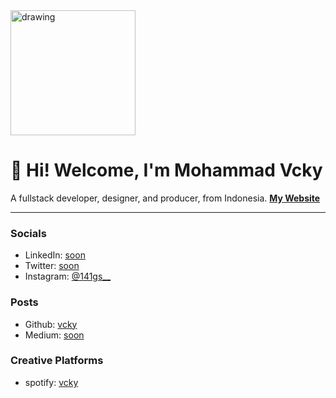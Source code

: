 <img src="https://raflymaulana.me/images/logo.png" alt="drawing" width="200"/>

# 👋 Hi! Welcome, I'm Mohammad Vcky
A fullstack developer, designer, and producer, from Indonesia.
[**My Website**](https://vckyex.netlify.app)


---


### Socials
- LinkedIn: [soon](http://linkedin.com/in/)
- Twitter: [soon](http://twitter.com/)
- Instagram: [@141gs__](http://instagram.com/141gs__)

### Posts
- Github: [vcky](http://github.com/5GVckyy)
- Medium: [soon](http://medium.com)

### Creative Platforms
- spotify: [vcky](http://Spotify.com/vcky)
